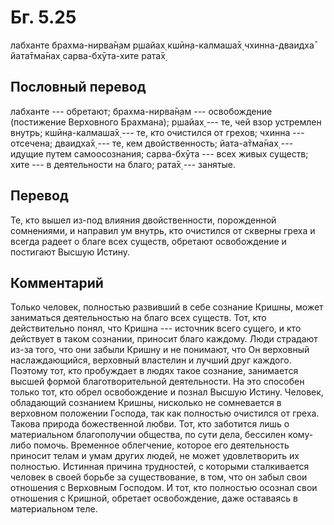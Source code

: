 # Бг. 5.25

лабханте брахма-нирва̄н̣ам р̣шайах̣ кшӣн̣а-калмаша̄х̣ чхинна-дваидха̄ йата̄тма̄нах̣
сарва-бхӯта-хите рата̄х̣

## Пословный перевод

лабханте --- обретают; брахма-нирва̄н̣ам --- освобождение (постижение
Верховного Брахмана); р̣шайах̣ --- те, чей взор устремлен внутрь;
кшӣн̣а-калмаша̄х̣ --- те, кто очистился от грехов; чхинна --- отсечена;
дваидха̄х̣ --- те, кем двойственность; йата-а̄тма̄нах̣ --- идущие путем
самоосознания; сарва-бхӯта --- всех живых существ; хите --- в
деятельности на благо; рата̄х̣ --- занятые.

## Перевод

Те, кто вышел из-под влияния двойственности, порожденной сомнениями, и
направил ум внутрь, кто очистился от скверны греха и всегда радеет о
благе всех существ, обретают освобождение и постигают Высшую Истину.

## Комментарий

Только человек, полностью развивший в себе сознание Кришны, может
заниматься деятельностью на благо всех существ. Тот, кто действительно
понял, что Кришна --- источник всего сущего, и кто действует в таком
сознании, приносит благо каждому. Люди страдают из-за того, что они
забыли Кришну и не понимают, что Он верховный наслаждающийся, верховный
властелин и лучший друг каждого. Поэтому тот, кто пробуждает в людях
такое сознание, занимается высшей формой благотворительной деятельности.
На это способен только тот, кто обрел освобождение и познал Высшую
Истину. Человек, обладающий сознанием Кришны, нисколько не сомневается в
верховном положении Господа, так как полностью очистился от греха.
Такова природа божественной любви. Тот, кто заботится лишь о
материальном благополучии общества, по сути дела, бессилен кому-либо
помочь. Временное облегчение, которое его деятельность приносит телам и
умам других людей, не может удовлетворить их полностью. Истинная причина
трудностей, с которыми сталкивается человек в своей борьбе за
существование, в том, что он забыл свои отношения с Верховным Господом.
И тот, кто полностью осознал свои отношения с Кришной, обретает
освобождение, даже оставаясь в материальном теле.
